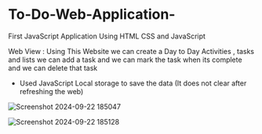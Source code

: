 # To-Do-Web-Application-
First JavaScript Application Using HTML CSS and JavaScript

Web View : Using This Website we can create a Day to Day Activities , tasks and lists 
we can add a task and we can mark the task when its complete and we can delete that task

* Used JavaScript Local storage to save the data (It does not clear after refreshing the web)

![Screenshot 2024-09-22 185047](https://github.com/user-attachments/assets/75e1b00d-acd7-4893-a57a-a95099e8e355)


![Screenshot 2024-09-22 185128](https://github.com/user-attachments/assets/ac83529c-dd66-4441-b167-fd81c231fec3)
